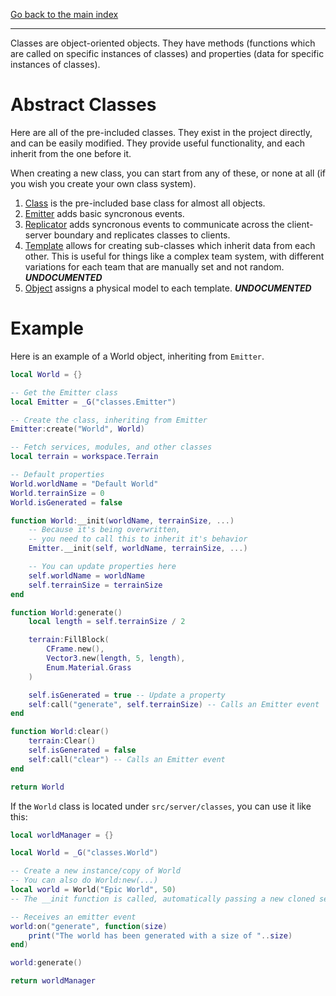 [Go back to the main index](../Index.md)

---

Classes are object-oriented objects. They have methods (functions which are called on specific instances of classes) and properties (data for specific instances of classes).

# Abstract Classes
Here are all of the pre-included classes. They exist in the project directly, and can be easily modified. They provide useful functionality, and  each inherit from the one before it.

When creating a new class, you can start from any of these, or none at all (if you wish you create your own class system).

1. [Class](Class.md)
is the pre-included base class for almost all objects.
1. [Emitter](Emitter.md) adds basic syncronous events.
2. [Replicator](Replicator.md) adds syncronous events to communicate across the client-server boundary and replicates classes to clients.
3. [Template](Template.md) allows for creating sub-classes which inherit data from each other. This is useful for things like a complex team system, with different variations for each team that are manually set and not random. ***UNDOCUMENTED***
4. [Object](Object.md) assigns a physical model to each template. ***UNDOCUMENTED***

# Example

Here is an example of a World object, inheriting from `Emitter`.
```lua
local World = {}

-- Get the Emitter class
local Emitter = _G("classes.Emitter")

-- Create the class, inheriting from Emitter
Emitter:create("World", World)

-- Fetch services, modules, and other classes
local terrain = workspace.Terrain

-- Default properties
World.worldName = "Default World"
World.terrainSize = 0
World.isGenerated = false

function World:__init(worldName, terrainSize, ...)
	-- Because it's being overwritten,
	-- you need to call this to inherit it's behavior
	Emitter.__init(self, worldName, terrainSize, ...)

	-- You can update properties here
	self.worldName = worldName
	self.terrainSize = terrainSize
end

function World:generate()
	local length = self.terrainSize / 2

	terrain:FillBlock(
		CFrame.new(),
		Vector3.new(length, 5, length),
		Enum.Material.Grass
	)

	self.isGenerated = true -- Update a property
	self:call("generate", self.terrainSize) -- Calls an Emitter event
end

function World:clear()
	terrain:Clear()
	self.isGenerated = false
	self:call("clear") -- Calls an Emitter event
end

return World
```

If the `World` class is located under `src/server/classes`, you can use it like this:

```lua
local worldManager = {}

local World = _G("classes.World")

-- Create a new instance/copy of World
-- You can also do World:new(...)
local world = World("Epic World", 50)
-- The __init function is called, automatically passing a new cloned self

-- Receives an emitter event
world:on("generate", function(size)
	print("The world has been generated with a size of "..size)
end)

world:generate()

return worldManager
```